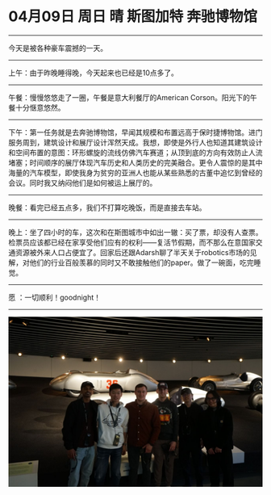 # 04月09日 周日 晴 斯图加特 奔驰博物馆

---

今天是被各种豪车震撼的一天。

---

上午：由于昨晚睡得晚，今天起来也已经是10点多了。



---


午餐：慢慢悠悠走了一圈，午餐是意大利餐厅的American Corson。阳光下的午餐十分惬意悠然。



---


下午：第一任务就是去奔驰博物馆，早闻其规模和布置远高于保时捷博物馆。进门服务周到，建筑设计和展厅设计浑然天成。我想，即使是外行人也知道其建筑设计和空间布置的意图：环形螺旋的流线仿佛汽车赛道；从顶到底的方向有效防止人流堵塞；时间顺序的展厅体现汽车历史和人类历史的完美融合。更令人震惊的是其中海量的汽车模型，即使我身为贫穷的亚洲人也能从某些熟悉的古董中追忆到曾经的会议。同时我又纳闷他们是如何被运上展厅的。



---


晚餐：看完已经五点多，我们不打算吃晚饭，而是直接去车站。



---


晚上：坐了四小时的车，这次和在斯图城市中如出一辙：买了票，却没有人查票。检票员应该都已经在家享受他们应有的权利——复活节假期，而不那么在意国家交通资源被外来人口占便宜了。回家后还跟Adarsh聊了半天关于robotics市场的见解，对他们的行业百般羡慕的同时又不敢接触他们的paper。做了一碗面，吃完睡觉。



---


愿 ：一切顺利！goodnight！



---


![image](images\\643539746778a423b25e4755.jpg)




